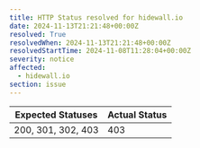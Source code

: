 ```yaml
---
title: HTTP Status resolved for hidewall.io
date: 2024-11-13T21:21:48+00:00Z
resolved: True
resolvedWhen: 2024-11-13T21:21:48+00:00Z
resolvedStartTime: 2024-11-08T11:28:04+00:00Z
severity: notice
affected:
  - hidewall.io
section: issue
---
```


| Expected Statuses | Actual Status  |
|-------------------|----------------|
| 200, 301, 302, 403 | 403 |
